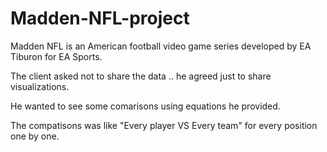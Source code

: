 # Madden-NFL-project
Madden NFL is an American football video game series developed by EA Tiburon for EA Sports.

The client asked not to share the data .. he agreed just to share visualizations.

He wanted to see some comarisons using equations he provided.

The compatisons was like "Every player VS Every team" for every position one by one.
